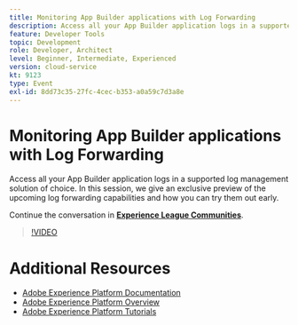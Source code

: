 ```yaml
---
title: Monitoring App Builder applications with Log Forwarding
description: Access all your App Builder application logs in a supported log management solution of choice. In this session, we give an exclusive preview of the upcoming log forwarding capabilities and how you can try them out early.
feature: Developer Tools
topic: Development
role: Developer, Architect
level: Beginner, Intermediate, Experienced
version: cloud-service
kt: 9123
type: Event
exl-id: 8dd73c35-27fc-4cec-b353-a0a59c7d3a8e
---
```

# Monitoring App Builder applications with Log Forwarding

Access all your App Builder application logs in a supported log management solution of choice. In this session, we give an exclusive preview of the upcoming log forwarding capabilities and how you can try them out early.

Continue the conversation in **[Experience League Communities](https://adobe.ly/3zXM3rp)**.

>[!VIDEO](https://video.tv.adobe.com/v/337568/?quality=12&learn=on&hidetitle=true)

# Additional Resources

- [Adobe Experience Platform Documentation](https://experienceleague.adobe.com/docs/experience-platform.html)
- [Adobe Experience Platform Overview](https://experienceleague.adobe.com/docs/experience-platform/landing/home.html)
- [Adobe Experience Platform Tutorials](https://experienceleague.adobe.com/docs/platform-learn/tutorials/overview.html?lang=en)
